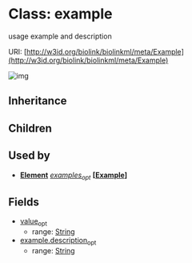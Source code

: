 # Class: example


usage example and description

URI: [http://w3id.org/biolink/biolinkml/meta/Example](http://w3id.org/biolink/biolinkml/meta/Example)

![img](images/Example.png)
## Inheritance

## Children

## Used by

 *  **[Element](Element.md)** *[examples](examples.md)<sub>opt</sub>*  **[[Example](Example.md)]**
## Fields

 * [value](value.md)<sub>opt</sub>
    * range: [String](String.md)
 * [example.description](value_description.md)<sub>opt</sub>
    * range: [String](String.md)
